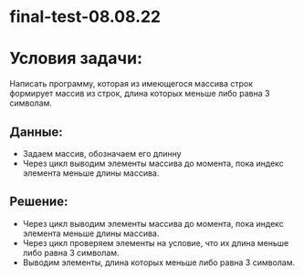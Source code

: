 # final-test-08.08.22
# Условия задачи:
Написать программу, которая из имеющегося массива строк формирует массив из строк, длина которых меньше либо равна 3 символам.

## Данные: 

- Задаем массив, обозначаем его длинну
- Через цикл выводим элементы массива до момента, пока индекс элемента меньше длины массива. 

## Решение: 
- Через цикл выводим элементы массива до момента, пока индекс элемента меньше длины массива.
- Через цикл проверяем элементы на условие, что их длина меньше либо равна 3 символам.
- Выводим элементы, длина которых меньше либо равна 3 символам.
